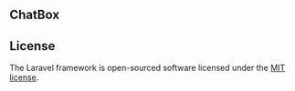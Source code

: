 ## ChatBox

## License

The Laravel framework is open-sourced software licensed under the [MIT license](http://opensource.org/licenses/MIT).
